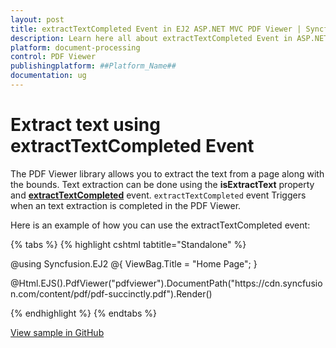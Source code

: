 ```yaml
---
layout: post
title: extractTextCompleted Event in EJ2 ASP.NET MVC PDF Viewer | Syncfusion
description: Learn here all about extractTextCompleted Event in ASP.NET MVC PDF Viewer component of Syncfusion Essential JS 2 and more.
platform: document-processing
control: PDF Viewer
publishingplatform: ##Platform_Name##
documentation: ug
---
```


# Extract text using extractTextCompleted Event

The PDF Viewer library allows you to extract the text from a page along with the bounds. Text extraction can be done using the **isExtractText** property and [**extractTextCompleted**](https://help.syncfusion.com/cr/aspnetcore-js2/Syncfusion.EJ2.PdfViewer.PdfViewer.html#Syncfusion_EJ2_PdfViewer_PdfViewer_ExtractTextCompleted) event. `extractTextCompleted` event Triggers when an text extraction is completed in the PDF Viewer.

Here is an example of how you can use the extractTextCompleted event:

{% tabs %}
{% highlight cshtml tabtitle="Standalone" %}

@using Syncfusion.EJ2
@{
    ViewBag.Title = "Home Page";
}

<div>
    <!-- Render PDF Viewer -->
    @Html.EJS().PdfViewer("pdfviewer").DocumentPath("https://cdn.syncfusion.com/content/pdf/pdf-succinctly.pdf").Render()
</div>

<!-- Ensure necessary Syncfusion scripts and styles are included -->
<script src="https://cdn.syncfusion.com/ej2/29.1.33/dist/ej2.min.js"></script>
<script type="text/javascript">
    window.onload = function () {
        // Initialize PDF viewer instance
        var viewer = document.getElementById('pdfviewer').ej2_instances[0];

        // Set up the event handler for text extraction completion
        viewer.extractTextCompleted = function (args) {
            console.log('Extracted Text Completed');
            // Log the extracted text collection
            console.log(args.documentTextCollection);

            // Access text data from page 1 (0-based index)
            console.log(args.documentTextCollection[1]);
            console.log(args.documentTextCollection[1][1].TextData);  // Extracted text data from the second element (adjust index based on your need)
            console.log(args.documentTextCollection[1][1].PageText);  // Text from the page

            // Extract and log the bounds of the first text in the page
            console.log(args.documentTextCollection[1][1].TextData[0].Bounds);
        };

        // Optionally, trigger the text extraction (for example, from page 1)
        viewer.extractText(1, 'TextOnly').then(function (val) {
            console.log('Extracted Text from Page 1:');
            console.log(val);
        });
    };
</script>


{% endhighlight %}
{% endtabs %}

[View sample in GitHub](https://github.com/SyncfusionExamples/mvc-pdf-viewer-examples/tree/master/How%20to)
